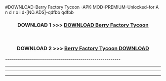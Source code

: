 #DOWNLOAD-Berry Factory Tycoon -APK-MOD-PREMIUM-Unlocked-for A n d r o i d-[NO.ADS]-qdfbb qdfbb 



<div align="center">

<h3>DOWNLOAD 1 >>> <a href="https://getmod2.web.app/?judul=Berry Factory Tycoon ">DOWNLOAD Berry Factory Tycoon </a></h3><br>

<h3>DOWNLOAD 2 >>> <a href="https://getmod2.web.app/?judul=Berry Factory Tycoon ">Berry Factory Tycoon  DOWNLOAD </a></h3>

</div>
----------------------------------------------------------

----------------------------------------------------------

----------------------------------------------------------

----------------------------------------------------------



